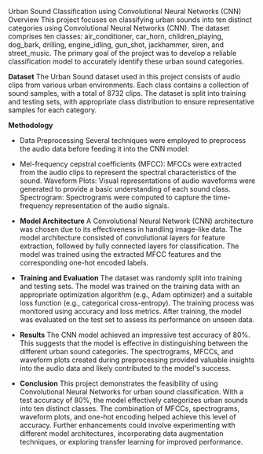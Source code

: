 Urban Sound Classification using Convolutional Neural Networks (CNN)
Overview
This project focuses on classifying urban sounds into ten distinct categories using Convolutional Neural Networks (CNN). The dataset comprises ten classes: air_conditioner, car_horn, children_playing, dog_bark, drilling, engine_idling, gun_shot, jackhammer, siren, and street_music. The primary goal of the project was to develop a reliable classification model to accurately identify these urban sound categories.

**Dataset**
The Urban Sound dataset used in this project consists of audio clips from various urban environments. Each class contains a collection of sound samples, with a total of 8732 clips. The dataset is split into training and testing sets, with appropriate class distribution to ensure representative samples for each category.

**Methodology**
* Data Preprocessing
Several techniques were employed to preprocess the audio data before feeding it into the CNN model:

* Mel-frequency cepstral coefficients (MFCC): MFCCs were extracted from the audio clips to represent the spectral characteristics of the sound.
Waveform Plots: Visual representations of audio waveforms were generated to provide a basic understanding of each sound class.
Spectrogram: Spectrograms were computed to capture the time-frequency representation of the audio signals.

* **Model Architecture**
A Convolutional Neural Network (CNN) architecture was chosen due to its effectiveness in handling image-like data. The model architecture consisted of convolutional layers for feature extraction, followed by fully connected layers for classification. The model was trained using the extracted MFCC features and the corresponding one-hot encoded labels.

* **Training and Evaluation**
The dataset was randomly split into training and testing sets. The model was trained on the training data with an appropriate optimization algorithm (e.g., Adam optimizer) and a suitable loss function (e.g., categorical cross-entropy). The training process was monitored using accuracy and loss metrics. After training, the model was evaluated on the test set to assess its performance on unseen data.

* **Results**
The CNN model achieved an impressive test accuracy of 80%. This suggests that the model is effective in distinguishing between the different urban sound categories. The spectrograms, MFCCs, and waveform plots created during preprocessing provided valuable insights into the audio data and likely contributed to the model's success.

* **Conclusion**
This project demonstrates the feasibility of using Convolutional Neural Networks for urban sound classification. With a test accuracy of 80%, the model effectively categorizes urban sounds into ten distinct classes. The combination of MFCCs, spectrograms, waveform plots, and one-hot encoding helped achieve this level of accuracy. Further enhancements could involve experimenting with different model architectures, incorporating data augmentation techniques, or exploring transfer learning for improved performance.

